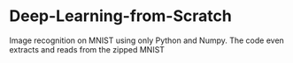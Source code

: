 # Deep-Learning-from-Scratch
Image recognition on MNIST using only Python and Numpy. The code even extracts and reads from the zipped MNIST
